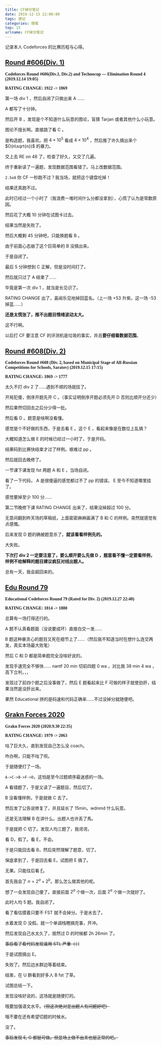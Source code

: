```yaml
---
title: CF掉分笔记
date: 2019-12-15 22:00:00
tags: 游记
categories: 随笔
top: 15
urlname: CF掉分笔记
---
```


记录本人 Codeforces 的比赛历程与心得。

<!-- more -->

## [Round #606(Div. 1)](https://codeforces.com/contest/1276)

<span style="font-family:Fira Code; font-weight:bold">Codeforces Round #606(Div.1, Div.2) and Technocup — Elimination Round 4 (2019.12.14 19:05)</span>

<span style="font-family:Fira Code; font-weight:bold">RATING CHANGE: 1922 -> 1869</span>

第一场 div 1 ，然后自闭了只做出来 A ……

A 都写了十分钟。

然后开 B ，发现是个不知道什么玩意的图论，盲猜 Tarjan 或者其他什么小玩意。

图论不擅长啊。直接跳了看 C 。

是构造题，我喜欢。把 $4\times 10^5$ 看成 $4\times 10^4$ ，然后推了许久搞出来个 $O(n\sqrt{n})$ 的暴力。

交上去 RE on 48 了，检查了好久，又交了几遍。

终于重新读了一遍题，发现数据范围看错了。马上改数据范围。

`2.5e8` 你 CF 一秒跑不过？我当场，就把这个键盘吃掉！

结果还真跑不过。

此时已经过一个小时了（我浪费一堆时间什么分都没拿到），心慌了认为是常数原因。

然后花了大概 10 分钟在试图卡过去。

结果当然是失败了。

然后大概剩 45 分钟吧，只能换题看 B 。

由于前面心态崩了这个巨简单的 B 没搞出来。

于是自闭了。

最后 5 分钟想到 C 正解，但是没时间打了。

然后就只过了 A 结束了……

毕竟是第一次 div 1 ，就当是长见识了。

RATING CHANGE 出了，喜闻乐见地掉回蓝名。（上一场 +53 升紫，这一场 -53 掉蓝……）

**还是太慌张了，推不出题目情绪波动太大。**

这不行啊。

以后打 CF 要注意 CF 的评测机是垃圾的事实，并且**要仔细看数据范围**。

## [Round #608(Div. 2)](https://codeforces.com/contest/1271)

<span style="font-family:Fira Code; font-weight:bold">Codeforces Round #608 (Div. 2, based on Municipal Stage of All-Russian Competitions for Schools, Saratov) (2019.12.15 17:15)</span>

<span style="font-family:Fira Code; font-weight:bold">RATING CHANGE: 1869 -> 1777</span>

太久不打 div 2 了……遇到不顺的场就挂了。

开局犯傻，倒序开题先开 C 。（事实证明倒序开题必须先开 D 否则比顺开分还少）

然后果然切回去之后分少得一批。

然后看 D 。题意是啥啊没看懂。

感觉是个不好做的东西，于是去看 E 。这个 E ，看起来像是在数位上乱搞？

大概知道怎么做 E 的时候已经过一小时了，于是开码。

结果码到比赛快结束才过了样例。艰难过 pp 。

然后就回去晚修了。

一节课下课发现 fst 两题 A 和 E ，当场自闭。

看了一下代码， A 是很傻逼的感觉都过不了 pp 的错误。 E 至今不知道哪里挂了。

感觉要掉至少 100 分……

第二节晚修下课 RATING CHANGE 出来了，结果没掉超过 100 分。

无意间翻到昨天场的草稿纸，上面密密麻麻画满了 B 和 C 的样例。突然就感觉有点感慨。

后来发现 D 题的确被题意杀了。**就该看看样例先的。**

大失败。

**下次打 div 2 一定要注意了，要么顺开要么先做 D ，题意看不懂一定要看样例，样例不给解释的题目建议疯狂对线出题人。**

总有一天，我会超回来的。

## [Edu Round 79](https://codeforces.com/contest/1279/)

<span style="font-family:Fira Code; font-weight:bold">Educational Codeforces Round 79 (Rated for Div. 2) (2019.12.27 22:40)</span>

<span style="font-family:Fira Code; font-weight:bold">RATING CHANGE: 1814 -> 1880</span>

总算有一场打得还行的。

A 题不认真看题面（没说要成环）直接白交一发……

B 题这种暴贪心的题目又死在细节上了……（然后我不知道当时在想什么连交两发，真实本场最大败笔）

然后 C 和 D 都是简单题完全没啥好说的。

发现手速完全不够快…… nantf 20 min 切前四题 0 wa ，对比我 38 min 4 wa ，高下立判，，，

发现过了前四个题之后没事做了，然后 E 题看起来比 F 可做的样子就使劲肝，结果当然是没肝出来。

果然 Educational 拼的是码速和代码正确率……不过没掉分就随便吧。

## [Grakn Forces 2020](https://codeforces.com/contest/1408)

<span style="font-family:Fira Code; font-weight:bold">Grakn Forces 2020 (2020.9.30 22:35)</span>

<span style="font-family:Fira Code; font-weight:bold">RATING CHANGE: 1979 -> 2063</span>

咕了巨大久，直到发现自己怎么没 coach。

咋办啊，只能不咕了呗。

于是随便打了一场。

`A->C->B->F->D`，这怕是至今过题顺序最迷惑的一场。

A 看错题了，于是又读了一遍题目，然后切了。

B 没看懂样例，于是就做 C 去了。

然后发了公告说修复了，并且延长了 15min。wdnmd 什么玩意。

还是无法理解 B 在讲什么。出题人也许丢了馬。

于是就把 C 切了。发现人均三题了，我谔谔。

看 D，假了。看 E，不会。

于是只能回去看 B，然后突然理解了题意，切了。

保底拿到了，于是回去看 E，试图把 E 搞了。

无果。只能往后看 [F](https://codeforces.com/contest/1408/problem/F)。

首先我会了 $n = 2^a + 2^b$。那么怎么做其他的呢。

想了一会发现自己傻了。直接前面 $2^a$ 个做一次，后面 $2^a$ 个做一次就好了。

此时人均 5 题。我自闭了。

看了看估摸着只要不 FST 就不会掉分。于是水去了。

水着发现 D 没假。就一个单调栈瞎搞完事，开冲。

然后发现自己水太久了，居然过 D 的时候都 2h 26min 了。

~~事后看了看代码发现滥用 STL 严重（（（~~

于是试图搞出 E。

失败了。然后边水群边等着结束。

结束，在 U 群看到好多人 B fst 了草。

试图总结一下。

发现没啥好说的，这场就是随便打的。

哦要加强语文水平。~~（但这次绝对是出题人有问题好吧）~~

哦不要在还有希望切题的时候水。

没了。

~~事后发现 E, G 都挺可做。但是场上做不出来也挺正常的吧。~~